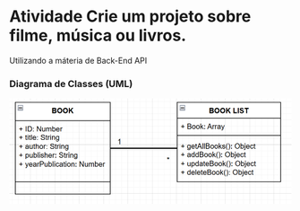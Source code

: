 # Atividade Crie um projeto sobre filme, música ou livros.
Utilizando a máteria de Back-End API 

### Diagrama de Classes (UML)

![Diagrama de Classes](imgs/UML-livros.png)